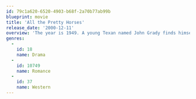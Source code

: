 ```yaml
---
id: 79c1a620-6520-4903-b68f-2a70b77ab99b
blueprint: movie
title: 'All the Pretty Horses'
release_date: '2000-12-11'
overview: 'The year is 1949. A young Texan named John Grady finds himself without a home after his mother sells the ranch where he has spent his entire life. Lured south of the border by the romance of cowboy life and the promise of a fresh start, Cole and his pal embark on an adventure that will test their resilience, define their maturity, and change their lives forever.'
genres:
  -
    id: 18
    name: Drama
  -
    id: 10749
    name: Romance
  -
    id: 37
    name: Western
---
```

